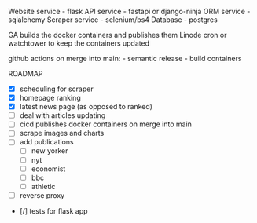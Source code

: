 Website service - flask
API service - fastapi or django-ninja
ORM service - sqlalchemy
Scraper service - selenium/bs4
Database - postgres

GA builds the docker containers and publishes them
Linode cron or watchtower to keep the containers updated

github actions
on merge into main:
    - semantic release
    - build  containers



ROADMAP
- [x] scheduling for scraper
- [x] homepage ranking
- [x] latest news page (as opposed to ranked)
- [ ] deal with articles updating
- [ ] cicd publishes docker containers on merge into main
- [ ] scrape images and charts
- [ ] add publications
  - [ ] new yorker
  - [ ] nyt
  - [ ] economist
  - [ ] bbc
  - [ ] athletic
- [ ] reverse proxy
- [/] tests for flask app
